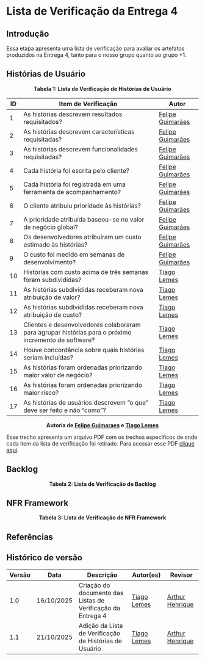 # Lista de Verificação da Entrega 4 

## Introdução

Essa etapa apresenta uma lista de verificação para avaliar os artefatos produzidos na Entrega 4, tanto para o nosso grupo quanto ao grupo +1.  

## Histórias de Usuário

<div align="center"><strong>Tabela 1: Lista de Verificação de Histórias de Usuário</strong></div>

| ID  | Item de Verificação | Autor |
|-----|---------------------|-------|
| 1   | As histórias descrevem resultados requisitados? | [Felipe Guimarães](https://github.com/felipegf1) |
| 2   | As histórias descrevem características requisitadas? | [Felipe Guimarães](https://github.com/felipegf1) |
| 3   | As histórias descrevem funcionalidades requisitadas? | [Felipe Guimarães](https://github.com/felipegf1) |
| 4   | Cada história foi escrita pelo cliente? | [Felipe Guimarães](https://github.com/felipegf1) |
| 5   | Cada história foi registrada em uma ferramenta de acompanhamento? | [Felipe Guimarães](https://github.com/felipegf1) |
| 6   | O cliente atribuiu prioridade às histórias? | [Felipe Guimarães](https://github.com/felipegf1) |
| 7   | A prioridade atribuída baseou-se no valor de negócio global? | [Felipe Guimarães](https://github.com/felipegf1) |
| 8   | Os desenvolvedores atribuíram um custo estimado às histórias? | [Felipe Guimarães](https://github.com/felipegf1) |
| 9   | O custo foi medido em semanas de desenvolvimento? | [Felipe Guimarães](https://github.com/felipegf1) |
| 10  | Histórias com custo acima de três semanas foram subdivididas? | [Tiago Lemes](https://github.com/TiagoTeixeira-2005) |
| 11  | As histórias subdivididas receberam nova atribuição de valor? | [Tiago Lemes](https://github.com/TiagoTeixeira-2005) |
| 12  | As histórias subdivididas receberam nova atribuição de custo? | [Tiago Lemes](https://github.com/TiagoTeixeira-2005) |
| 13  | Clientes e desenvolvedores colaboraram para agrupar histórias para o próximo incremento de software? | [Tiago Lemes](https://github.com/TiagoTeixeira-2005) |
| 14  | Houve concordância sobre quais histórias seriam incluídas? | [Tiago Lemes](https://github.com/TiagoTeixeira-2005) |
| 15  | As histórias foram ordenadas priorizando maior valor de negócio? | [Tiago Lemes](https://github.com/TiagoTeixeira-2005) |
| 16  | As histórias foram ordenadas priorizando maior risco? | [Tiago Lemes](https://github.com/TiagoTeixeira-2005) |
| 17  | As histórias de usuários descrevem “o que” deve ser feito e não “como”? | [Tiago Lemes](https://github.com/TiagoTeixeira-2005) |

<div align="center">
    <strong>
        Autoria de 
        <a href="https://github.com/felipegf1">Felipe Guimaraes</a> e
        <a href="https://github.com/TiagoTeixeira-2005">Tiago Lemes</a> 
    </strong>
</div>

Esse trecho apresenta um arquivo PDF com os trechos específicos de onde cada item da lista de verificação foi retirado. Para acessar esse PDF [clique aqui](../arquivos/LV_Historia_de_Usuario.pdf).


## Backlog

<div align="center"><strong>Tabela 2: Lista de Verificação de Backlog</strong></div>


## NFR Framework

<div align="center"><strong>Tabela 3: Lista de Verificação de NFR Framework</strong></div>


## Referências


## Histórico de versão

| Versão | Data | Descrição | Autor(es) | Revisor |
|--------|------|-----------|-----------|---------|
| 1.0    | 16/10/2025 | Criação do documento das Listas de Verificação da Entrega 4 | [Tiago Lemes](https://github.com/TiagoTeixeira-2005) |  [Arthur Henrique](https://github.com/arthurhvieira1) |
| 1.1    | 21/10/2025 | Adição da Lista de Verificação de Histórias de Usuário | [Tiago Lemes](https://github.com/TiagoTeixeira-2005) |  [Arthur Henrique](https://github.com/arthurhvieira1) |